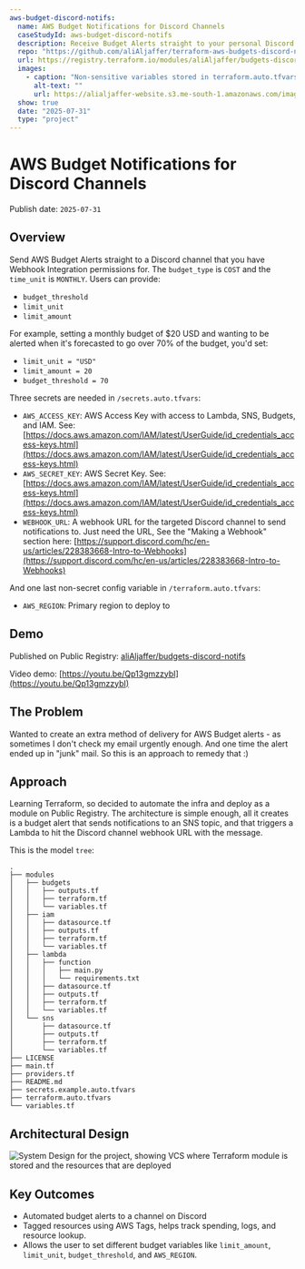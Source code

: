 ```yaml
---
aws-budget-discord-notifs:
  name: AWS Budget Notifications for Discord Channels
  caseStudyId: aws-budget-discord-notifs
  description: Receive Budget Alerts straight to your personal Discord server channel!
  repo: "https://github.com/aliAljaffer/terraform-aws-budgets-discord-notifs"
  url: https://registry.terraform.io/modules/aliAljaffer/budgets-discord-notifs/aws/latest
  images:
    - caption: "Non-sensitive variables stored in terraform.auto.tfvars"
      alt-text: ""
      url: https://alialjaffer-website.s3.me-south-1.amazonaws.com/images/aws-budget-discord-notifs/non-sensetive-vars.png
  show: true
  date: "2025-07-31"
  type: "project"
---
```


# AWS Budget Notifications for Discord Channels

Publish date: `2025-07-31`

## Overview

Send AWS Budget Alerts straight to a Discord channel that you have Webhook Integration permissions for. The `budget_type` is `COST` and the `time_unit` is `MONTHLY`. Users can provide:

- `budget_threshold`
- `limit_unit`
- `limit_amount`

For example, setting a monthly budget of $20 USD and wanting to be alerted when it's forecasted to go over 70% of the budget, you'd set:

- `limit_unit = "USD"`
- `limit_amount = 20`
- `budget_threshold = 70`

Three secrets are needed in `/secrets.auto.tfvars`:

- `AWS_ACCESS_KEY`: AWS Access Key with access to Lambda, SNS, Budgets, and IAM. See: [https://docs.aws.amazon.com/IAM/latest/UserGuide/id_credentials_access-keys.html](https://docs.aws.amazon.com/IAM/latest/UserGuide/id_credentials_access-keys.html)
- `AWS_SECRET_KEY`: AWS Secret Key. See: [https://docs.aws.amazon.com/IAM/latest/UserGuide/id_credentials_access-keys.html](https://docs.aws.amazon.com/IAM/latest/UserGuide/id_credentials_access-keys.html)
- `WEBHOOK_URL`: A webhook URL for the targeted Discord channel to send notifications to. Just need the URL, See the \"Making a Webhook\" section here: [https://support.discord.com/hc/en-us/articles/228383668-Intro-to-Webhooks](https://support.discord.com/hc/en-us/articles/228383668-Intro-to-Webhooks)

And one last non-secret config variable in `/terraform.auto.tfvars`:

- `AWS_REGION`: Primary region to deploy to

## Demo

Published on Public Registry: [aliAljaffer/budgets-discord-notifs](https://registry.terraform.io/modules/aliAljaffer/budgets-discord-notifs/aws/latest)

Video demo: [https://youtu.be/Qp13gmzzybI](https://youtu.be/Qp13gmzzybI)

## The Problem

Wanted to create an extra method of delivery for AWS Budget alerts - as sometimes I don't check my email urgently enough. And one time the alert ended up in "junk" mail. So this is an approach to remedy that :)

## Approach

Learning Terraform, so decided to automate the infra and deploy as a module on Public Registry. The architecture is simple enough, all it creates is a budget alert that sends notifications to an SNS topic, and that triggers a Lambda to hit the Discord channel webhook URL with the message.

This is the model `tree`:

```
.
├── modules
│   ├── budgets
│   │   ├── outputs.tf
│   │   ├── terraform.tf
│   │   └── variables.tf
│   ├── iam
│   │   ├── datasource.tf
│   │   ├── outputs.tf
│   │   ├── terraform.tf
│   │   └── variables.tf
│   ├── lambda
│   │   ├── function
│   │   │   ├── main.py
│   │   │   └── requirements.txt
│   │   ├── datasource.tf
│   │   ├── outputs.tf
│   │   ├── terraform.tf
│   │   └── variables.tf
│   └── sns
│       ├── datasource.tf
│       ├── outputs.tf
│       ├── terraform.tf
│       └── variables.tf
├── LICENSE
├── main.tf
├── providers.tf
├── README.md
├── secrets.example.auto.tfvars
├── terraform.auto.tfvars
└── variables.tf
```

## Architectural Design

![System Design for the project, showing VCS where Terraform module is stored and the resources that are deployed](https://alialjaffer-website.s3.me-south-1.amazonaws.com/images/aws-budget-discord-notifs/arch-design.png)

## Key Outcomes

- Automated budget alerts to a channel on Discord
- Tagged resources using AWS Tags, helps track spending, logs, and resource lookup.
- Allows the user to set different budget variables like `limit_amount`, `limit_unit`, `budget_threshold`, and `AWS_REGION`.
